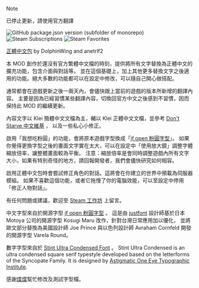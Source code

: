> [!NOTE]
> 已停止更新，請使用官方翻譯

![GitHub package.json version (subfolder of monorepo)](https://img.shields.io/github/package-json/v/DolphinWing/DSTTranslate?filename=workshop-1993780385%2Fpackage.json&logo=github) 
![Steam Subscriptions](https://img.shields.io/steam/subscriptions/1993780385?logo=steam) 
![Steam Favorites](https://img.shields.io/steam/favorites/1993780385?logo=steam)

[正體中文包](https://steamcommunity.com/sharedfiles/filedetails/?id=1993780385) by DolphinWing and anetrlf2

本 MOD 創作於還沒有官方繁體中文檔的時刻，提供將所有文字替換為正體中文的擴充功能，包含介面與對話等。
並在這個基礎上，加上其他更多替換文字之後適用的功能。絕大多數的功能都可以在設定中修改，可以隨自己開心做搭配。

通常都會在遊戲更新之後一兩天內，會儘快跟上當前的遊戲的版本所新增的翻譯內容。
主要是因為已經習慣某些翻譯內容，切換回官方中文之後感到不習慣，因而保持此 MOD 的繼續更新。

內容文字以 Klei 簡體中文文檔為主，輔以 Klei 正體中文文檔，並參考 [Don't Starve 中文維基](https://dontstarve.wiki.gg/wiki/Don%27t_Starve_Together) ，
以及一些私心小修正。

啟用「我想吃粉圓」的功能，會將原本遊戲字型換成「[jf open 粉圓字型](https://justfont.com/huninn/)」。
如果你覺得更換字型之後的畫面文字實在太大，可以在設定中「使用放大鏡」調整字體縮放倍率，讓整體畫面較為平衡。
注意：縮放倍率是會同時調整遊戲內所有文字大小，如果有特別奇怪的地方，請回報開發者，我們會儘快研究如何相容。

啟用正體中文包時會嘗試修正角色的對話。這將會在你建立的世界中預載為伺服器模組。
如果不喜歡這個功能，或者它拖慢了你的電腦效能，可以至設定中停用「修正人物對話」。

有任何問題或建議，歡迎至 [Steam 工作坊](https://steamcommunity.com/sharedfiles/filedetails/?id=1993780385) 上留言。

中文字型來自於開源字型 [jf open 粉圓字型](https://justfont.com/huninn/) 。
這是由 [justfont](https://justfont.com/about/) 設計師基於日本 Motoya 公司的開源字型 Kosugi Maru 改作，針對台灣日常應用加以優化，
並將歐文部分替換為美國設計師 Joe Prince 與以色列設計師 Avraham Cornfeld 開發的開源字型 Varela Round。

數字字型來自於 [Stint Ultra Condensed Font](https://fonts.google.com/specimen/Stint+Ultra+Condensed) 。
Stint Ultra Condensed is an ultra condensed square serif typestyle developed based on the letterforms of the Syncopate Family. 
It is designed by [Astigmatic One Eye Typographic Institute](https://www.fontspace.com/astigmatic-one-eye-typographic-institute).

感謝[煠煠](https://www.twitch.tv/anetrlf2)幫忙修改及測試字型檔。
